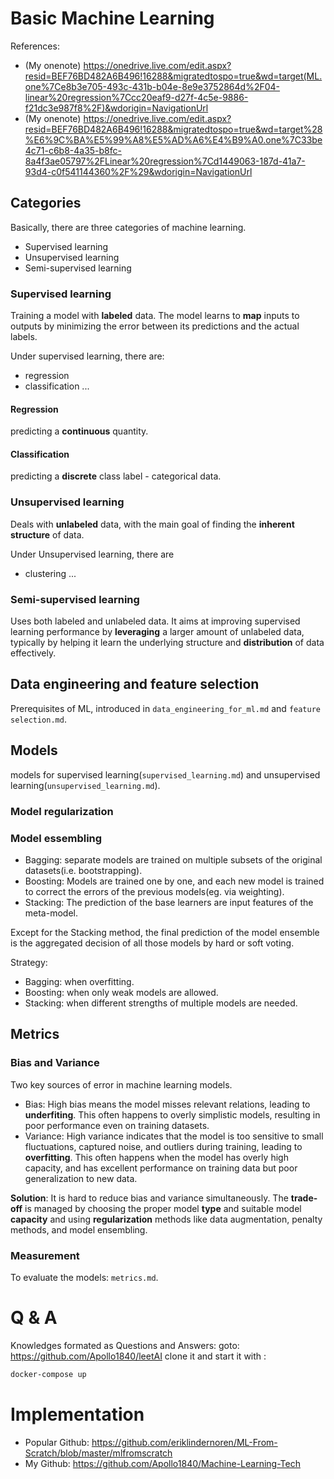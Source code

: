 # Basic Machine Learning

References: 
- (My onenote) https://onedrive.live.com/edit.aspx?resid=BEF76BD482A6B496!16288&migratedtospo=true&wd=target(ML.one%7Ce8b3e705-493c-431b-b04e-8e9e3752864d%2F04-linear%20regression%7Ccc20eaf9-d27f-4c5e-9886-f21dc3e987f8%2F)&wdorigin=NavigationUrl
- (My onenote) https://onedrive.live.com/edit.aspx?resid=BEF76BD482A6B496!16288&migratedtospo=true&wd=target%28%E6%9C%BA%E5%99%A8%E5%AD%A6%E4%B9%A0.one%7C33be4c71-c6b8-4a35-b8fc-8a4f3ae05797%2FLinear%20regression%7Cd1449063-187d-41a7-93d4-c0f541144360%2F%29&wdorigin=NavigationUrl

## Categories
Basically, there are three categories of machine learning.
- Supervised learning
- Unsupervised learning
- Semi-supervised learning


### Supervised learning
Training a model with **labeled** data. The model learns to **map** inputs to outputs by minimizing the error between its predictions and the actual labels.

Under supervised learning, there are:
- regression
- classification ...

#### Regression
predicting a **continuous** quantity.

#### Classification
predicting a **discrete** class label - categorical data.



### Unsupervised learning
Deals with **unlabeled** data, with the main goal of finding the **inherent structure** of data.

Under Unsupervised learning, there are 
- clustering ...

### Semi-supervised learning
Uses both labeled and unlabeled data. 
It aims at improving supervised learning performance by **leveraging** a larger amount of unlabeled data, 
typically by helping it learn the underlying structure and **distribution** of data effectively.




## Data engineering and feature selection
Prerequisites of ML, introduced in `data_engineering_for_ml.md` 
and `feature selection.md`. 

## Models
models for supervised learning(`supervised_learning.md`) and unsupervised learning(`unsupervised_learning.md`).

### Model regularization
### Model essembling
- Bagging: separate models are trained on multiple subsets of the original datasets(i.e. bootstrapping).
- Boosting: Models are trained one by one, and each new model is trained to correct the errors of the previous models(eg. via weighting).
- Stacking: The prediction of the base learners are input features of the meta-model.

Except for the Stacking method, the final prediction of the model ensemble is the aggregated decision of all those models by hard or soft voting.

Strategy: 
- Bagging: when overfitting.
- Boosting: when only weak models are allowed.
- Stacking: when different strengths of multiple models are needed.


## Metrics

### Bias and Variance 
Two key sources of error in machine learning models.

- Bias: High bias means the model misses relevant relations, 
  leading to **underfiting**. This often happens to overly simplistic models, resulting in poor performance even on training datasets.
- Variance: High variance indicates that the model is too sensitive to small fluctuations, captured noise, and outliers during training, 
  leading to **overfitting**. This often happens when the model has overly high capacity, and has excellent performance on training data but poor generalization to new data.

**Solution**: 
It is hard to reduce bias and variance simultaneously. 
The **trade-off** is managed by choosing the proper model **type** and suitable model **capacity** and using **regularization** methods like data augmentation, penalty methods, and model ensembling.

### Measurement
To evaluate the models: `metrics.md`.

# Q & A
Knowledges formated as Questions and Answers:
goto: https://github.com/Apollo1840/leetAI
clone it and start it with :

```bash
docker-compose up
```

# Implementation
- Popular Github: https://github.com/eriklindernoren/ML-From-Scratch/blob/master/mlfromscratch
- My Github:  https://github.com/Apollo1840/Machine-Learning-Tech